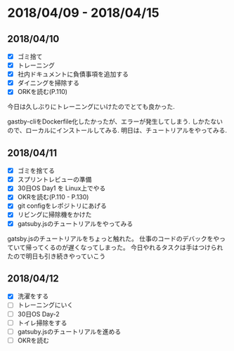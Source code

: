 # 2018/04/09 - 2018/04/15 

## 2018/04/10
- [x] ゴミ捨て
- [x] トレーニング
- [x] 社内ドキュメントに負債事項を追加する
- [x] ダイニングを掃除する
- [x] ORKを読む(P.110)

今日は久しぶりにトレーニングにいけたのでとても良かった.

gastby-cliをDockerfile化したかったが、エラーが発生してしまう.
しかたないので、ローカルにインストールしてみる.
明日は、チュートリアルをやってみる.

## 2018/04/11
- [x] ゴミを捨てる
- [x] スプリントレビューの準備
- [x] 30日OS Day1 を Linux上でやる 
- [x] OKRを読む(P.110 - P.130)
- [x] git configをレポジトリにあげる
- [x] リビングに掃除機をかけた
- [x] gatsuby.jsのチュートリアルをやってみる

gatsby.jsのチュートリアルをちょっと触れた。
仕事のコードのデバックをやっていて帰ってくるのが遅くなってしまった。
今日やれるタスクは手はつけられたので明日も引き続きやっていこう

## 2018/04/12
- [x] 洗濯をする
- [ ] トレーニングにいく
- [ ] 30日OS Day-2
- [ ] トイレ掃除をする
- [ ] gatsuby.jsのチュートリアルを進める
- [ ] OKRを読む
